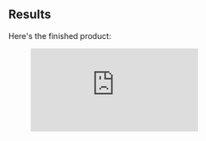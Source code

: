 ## Results

Here's the finished product:

<figure>
  <iframe src="https://gfycat.com/ifr/IllinformedRipeEmeraldtreeskink" frameborder="0" scrolling="no" allowfullscreen="allowfullscreen" />
</figure>

...and here's how I built them!

## Capacitive Sensing

If you were an early adopter of the iPhone, you might have noticed a huge leap in responsiveness with its touchscreen. The iPhone was one of the first popular devices with a **capacitive touchscreen**.

Despite its advantages, **capacitive sensing** is actually pretty simple, and the simplest variant can be implemented with the **[RC circuit](https://en.wikipedia.org/wiki/RC_circuit)** that you might have learned about in physics class.

As your finger approaches a conductive surface, a **capacitor will be formed between them**.

> image of capacitor between finger and electrode

If you measure the **time** it takes to charge and discharge this capacitor, you can infer the distance to the finger.

This allows you to measure **proximity**, but not **direction**. By using multiple electrodes at known locations, the proximity values can be used to infer an absolute location.

> image of array of electrodes

## Design

![The prototype housing](prototype_housing.png)

Alongside the physical housing, I also created a 2D design for the **capacitive electrodes**. These will be cut out of copper tape.

I chose this design for the touch element for **three reasons**:
  - Easy to fab with my vinyl cutter.
  - I can measure both distance and direction with a minimal design.
  - The edges of the copper tape can be folded over to surface mount to my PCB.

## Fabrication

My 3D printer sucks. Like, it's my own fault, but it really sucks.

![Printrbot simple metal](my_printer.png)

It's been **dropped off a table** three times.

  - Auto-leveling probe broke. I calibrate every print by hand.
  - Power supply broke, so I had to repurpose a spare PC power supply.
  - The USB head snapped off. I use a bundle of jumpers instead.

This should really be a testament to the resilience of the Printrbot Simple Metal, but the print quality has suffered since the three major repairs.

Anyway, after getting a print out of her, I moved onto cutting the touch pads. I have a **[Silhouette Portrait](https://www.silhouetteamerica.com/shop/machines/portrait)**, which I'll use to cut the copper tape.

![After application](after_peeling.png)

Looks good! I soldered some pins on the edges for testing, and with that we can move onto some **software**.

## Software

My `microcontroller` of choice for this prototype is a **[Teensy LC](https://www.pjrc.com/teensy/teensyLC.html)**. The **Teensy** has all the hardware we need onboard, including capacitance-measuring circuits and a USB controller.

For the **final design**, I'll have to create my own board.

![Teensy LC](teensy.png)

So here's the thing, right? All of this stuff is unfortunately **very relative**. Touches will induce an unknown amount of capacitance, and we have to be able to normalize all of it to figure out a touch position.

To solve this problem, there's a constant **calibration process** that happens in the background. It kind of looks like this:

![Calibration process](calibration.png)

This solves the two biggest problems I have:

  - Knowing the difference between a hard touch and a touch with great surface area.
  - Normalizing measured capacitance with variable min/max capacitances.

In hindsight, the software could have been simplified with a **different physical design**. However, I'm happy with what I ended up with because it's working quite well!

## Results

After slapping a protective sheet of vinyl on top, I wrote a small app using Python to test out the input over serial.

<figure>
  <iframe src="https://gfycat.com/ifr/IllinformedRipeEmeraldtreeskink" frameborder="0" scrolling="no" allowfullscreen="allowfullscreen" />
</figure>

Works pretty well! But I'd rather see it in a game, so I quickly wrote a **uinput joystick driver** for my input device and checked it out in Retroarch.

<figure>
  <iframe src="https://gfycat.com/ifr/EarnestCrazyCapeghostfrog" frameborder="0" scrolling="no" allowfullscreen="allowfullscreen" />
</figure>

Not bad! Can't wait to have this in my pocket.

Total thickness of the case has been reduced to **2.25mm** :)
